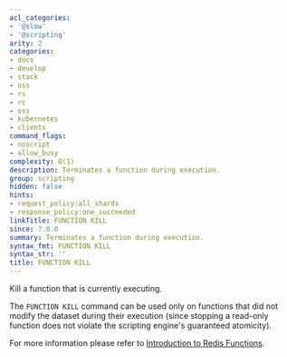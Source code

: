 ```yaml
---
acl_categories:
- '@slow'
- '@scripting'
arity: 2
categories:
- docs
- develop
- stack
- oss
- rs
- rc
- oss
- kubernetes
- clients
command_flags:
- noscript
- allow_busy
complexity: O(1)
description: Terminates a function during execution.
group: scripting
hidden: false
hints:
- request_policy:all_shards
- response_policy:one_succeeded
linkTitle: FUNCTION KILL
since: 7.0.0
summary: Terminates a function during execution.
syntax_fmt: FUNCTION KILL
syntax_str: ''
title: FUNCTION KILL
---
```

Kill a function that is currently executing.


The `FUNCTION KILL` command can be used only on functions that did not modify the dataset during their execution (since stopping a read-only function does not violate the scripting engine's guaranteed atomicity).

For more information please refer to [Introduction to Redis Functions](/topics/functions-intro).
